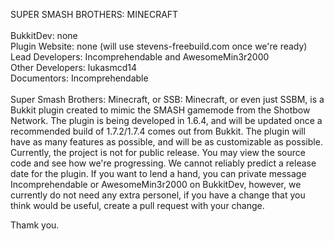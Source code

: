SUPER SMASH BROTHERS: MINECRAFT <br />
<br />
BukkitDev: none <br />
Plugin Website: none (will use stevens-freebuild.com once we're ready) <br />
Lead Developers: Incomprehendable and AwesomeMin3r2000 <br />
Other Developers: lukasmcd14 <br />
Documentors: Incomprehendable <br />
 <br />
Super Smash Brothers: Minecraft, or SSB: Minecraft, or even just SSBM, is a Bukkit plugin created to mimic the SMASH gamemode from the Shotbow Network. The plugin is being developed in 1.6.4, and will be updated once a recommended build of 1.7.2/1.7.4 comes out from Bukkit. The plugin will have as many features as possible, and will be as customizable as possible. Currently, the project is not for public release. You may view the source code and see how we're progressing. We cannot reliably predict a release date for the plugin. If you want to lend a hand, you can private message Incomprehendable or AwesomeMin3r2000 on BukkitDev, however, we currently do not need any extra personel, if you have a change that you think would be useful, create a pull request with your change.

Thamk you. <br />
